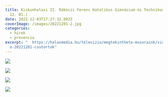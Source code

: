 ```yaml
---
title: Kiskunhalasi II. Rákóczi Ferenc Katolikus Gimnázium és Technikum (2022.
  12. 01.)
date: 2022-12-03T17:27:32.092Z
coverImage: /images/20221201-2.jpg
categories:
  - hirek
  - prevencio
excerpt: "  https://halasmedia.hu/televizio/megtekintheto-musoraink/video/hirad\
  o-20221201-csutortok"
---
```

![](/images/20221201-1.jpg)

![](/images/20221201-3.jpg)

![](/images/20221201-4.jpg)

![](/images/20221201-5.jpg)